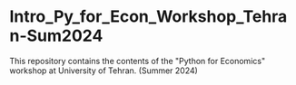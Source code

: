 # Intro_Py_for_Econ_Workshop_Tehran-Sum2024
This repository contains the contents of the "Python for Economics" workshop at University of Tehran. (Summer 2024)
